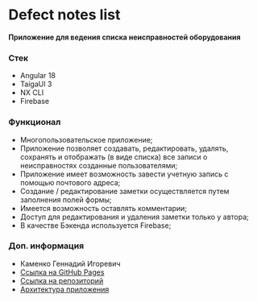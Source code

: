# Defect notes list
**Приложение для ведения списка неисправностей оборудования**

### Стек
- Angular 18
- TaigaUI 3
- NX CLI
- Firebase

### Функционал
- Многопользовательское приложение;
- Приложение позволяет создавать, редактировать, удалять, сохранять и отображать (в виде списка) все записи о неисправностях созданные пользователями;
- Приложение имеет возможность завести учетную запись с помощью почтового адреса;
- Создание / редактирование заметки осуществляется путем заполнения полей формы;
- Имеется возможность оставлять комментарии;
- Доступ для редактирования и удаления заметки только у автора;
- В качестве Бэкенда используется Firebase;

### Доп. информация
- Каменко Геннадий Игоревич
- [Ссылка на GitHub Pages](https://kamenko-gena.github.io/defect-notes-list/)
- [Ссылка на репозиторий](https://github.com/kamenko-gena/defect-notes-list)
- [Архитектура приложения](https://excalidraw.com/#json=OXYvlQHyKDGL0JN2CCjLX,0oMZUdtrKDz_G1pxCulvJA)



